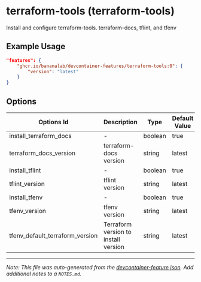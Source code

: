 
# terraform-tools (terraform-tools)

Install and configure terraform-tools. terraform-docs, tflint, and tfenv

## Example Usage

```json
"features": {
    "ghcr.io/bananalab/devcontainer-features/terraform-tools:0": {
        "version": "latest"
    }
}
```

## Options

| Options Id | Description | Type | Default Value |
|-----|-----|-----|-----|
| install_terraform_docs | - | boolean | true |
| terraform_docs_version | terraform-docs version | string | latest |
| install_tflint | - | boolean | true |
| tflint_version | tflint version | string | latest |
| install_tfenv | - | boolean | true |
| tfenv_version | tfenv version | string | latest |
| tfenv_default_terraform_version | Terraform version to install version | string | latest |



---

_Note: This file was auto-generated from the [devcontainer-feature.json](https://github.com/bananalab/devcontainer-features/blob/main/src/terraform-tools/devcontainer-feature.json).  Add additional notes to a `NOTES.md`._
